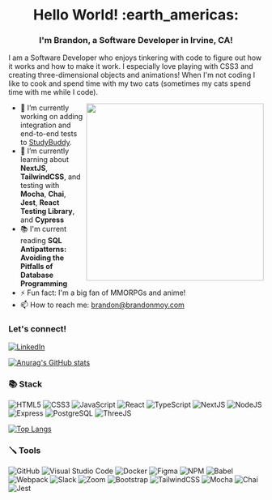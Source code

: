 <h1 align="center">
Hello World! :earth_americas:
</h1>
<h3 align="center">
I'm Brandon, a Software Developer in Irvine, CA!
</h3>

I am a Software Developer who enjoys tinkering with code to figure out how it works and how to make it work. I especially love playing with CSS3 and creating three-dimensional objects and animations! When I'm not coding I like to cook and spend time with my two cats (sometimes my cats spend time with me while I code).

<img src="https://user-images.githubusercontent.com/109567499/204354608-a8931f99-cd55-4bff-bd1b-254dfda3f390.gif" align="right" width="350" style="max-width: 100%;" />

- 🔭 I’m currently working on adding integration and end-to-end tests to <a href="https://github.com/brandon-moy/study-buddy">StudyBuddy</a>.
- 🌱 I’m currently learning about <b>NextJS</b>, <b>TailwindCSS</b>, and testing with <b>Mocha</b>, <b>Chai</b>, <b>Jest</b>, <b>React Testing Library</b>, and <b>Cypress</b>
- 📚 I'm current reading <b>SQL Antipatterns: Avoiding the Pitfalls of Database Programming</b>
- ⚡ Fun fact: I'm a big fan of MMORPGs and anime!
- 📫 How to reach me: <a href="mailto:brandon@brandonmoy.com">brandon@brandonmoy.com</a>

### Let's connect!
<a href="https://www.linkedin.com/in/brandon-k-moy/">![LinkedIn](https://img.shields.io/badge/linkedin-%230077B5.svg?style=for-the-badge&logo=linkedin&logoColor=white) </a>

[![Anurag's GitHub stats](https://github-readme-stats.vercel.app/api?username=brandon-moy&hide=stars,contribs)](https://github.com/anuraghazra/github-readme-stats)

### :books: Stack
![HTML5](https://img.shields.io/badge/HTML5-E34F26?style=for-the-badge&logo=html5&logoColor=white)
![CSS3](https://img.shields.io/badge/CSS3-1572B6?style=for-the-badge&logo=css3&logoColor=white)
![JavaScript](https://img.shields.io/badge/JavaScript-323330?style=for-the-badge&logo=javascript&logoColor=F7DF1E)
![React](https://img.shields.io/badge/React-20232A?style=for-the-badge&logo=react&logoColor=61DAFB)
![TypeScript](https://img.shields.io/badge/TypeScript-007ACC?style=for-the-badge&logo=typescript&logoColor=white)
![NextJS](https://img.shields.io/badge/next.js-000000?style=for-the-badge&logo=nextdotjs&logoColor=white)
![NodeJS](https://img.shields.io/badge/Node.js-339933?style=for-the-badge&logo=nodedotjs&logoColor=white)
![Express](https://img.shields.io/badge/Express.js-000000?style=for-the-badge&logo=express&logoColor=white)
![PostgreSQL](https://img.shields.io/badge/PostgreSQL-316192?style=for-the-badge&logo=postgresql&logoColor=white)
![ThreeJS](https://img.shields.io/badge/ThreeJs-black?style=for-the-badge&logo=three.js&logoColor=white)

[![Top Langs](https://github-readme-stats.vercel.app/api/top-langs/?username=brandon-moy&layout=compact)](https://github.com/anuraghazra/github-readme-stats)

### :screwdriver: Tools

![GitHub](https://img.shields.io/badge/github-%23121011.svg?style=for-the-badge&logo=github&logoColor=white)
![Visual Studio Code](https://img.shields.io/badge/Visual%20Studio%20Code-0078d7.svg?style=for-the-badge&logo=visual-studio-code&logoColor=white)
![Docker](https://img.shields.io/badge/docker-%230db7ed.svg?style=for-the-badge&logo=docker&logoColor=white)
![Figma](https://img.shields.io/badge/figma-%23F24E1E.svg?style=for-the-badge&logo=figma&logoColor=white)
![NPM](https://img.shields.io/badge/NPM-%23000000.svg?style=for-the-badge&logo=npm&logoColor=white)
![Babel](https://img.shields.io/badge/Babel-F9DC3e?style=for-the-badge&logo=babel&logoColor=black)
![Webpack](https://img.shields.io/badge/webpack-%238DD6F9.svg?style=for-the-badge&logo=webpack&logoColor=black)
![Slack](https://img.shields.io/badge/Slack-4A154B?style=for-the-badge&logo=slack&logoColor=white)
![Zoom](https://img.shields.io/badge/Zoom-2D8CFF?style=for-the-badge&logo=zoom&logoColor=white)
![Bootstrap](https://img.shields.io/badge/Bootstrap-563D7C?style=for-the-badge&logo=bootstrap&logoColor=white)
![TailwindCSS](https://img.shields.io/badge/Tailwind_CSS-38B2AC?style=for-the-badge&logo=tailwind-css&logoColor=white)
![Mocha](https://img.shields.io/badge/Mocha-8D6748?style=for-the-badge&logo=Mocha&logoColor=white)
![Chai](https://img.shields.io/badge/chai-A30701?style=for-the-badge&logo=chai&logoColor=white)
![Jest](https://img.shields.io/badge/Jest-C21325?style=for-the-badge&logo=jest&logoColor=white)



<!--
**brandon-moy/brandon-moy** is a ✨ _special_ ✨ repository because its `README.md` (this file) appears on your GitHub profile.

Here are some ideas to get you started:

- 🔭 I’m currently working on ...
- 🌱 I’m currently learning ...
- 👯 I’m looking to collaborate on ...
- 🤔 I’m looking for help with ...
- 💬 Ask me about ...
- 📫 How to reach me: ...
- 😄 Pronouns: ...
- ⚡ Fun fact: ...
-->
